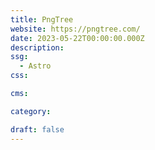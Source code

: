 ```yaml
---
title: PngTree
website: https://pngtree.com/
date: 2023-05-22T00:00:00.000Z
description:
ssg:
  - Astro
css:

cms:

category:

draft: false
---
```

